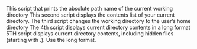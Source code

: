 This script that prints the absolute path name of the current working directory
This second script displays the contents list of your current directory.
The third script changes the working directory to the user’s home directory
The 4th script displays current directory contents in a long format
5TH  script displays current directory contents, including hidden files (starting with .). Use the long format.
